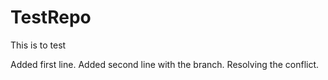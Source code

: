 # TestRepo
This is to test

Added first line.
Added second line with the branch.
Resolving the conflict.
